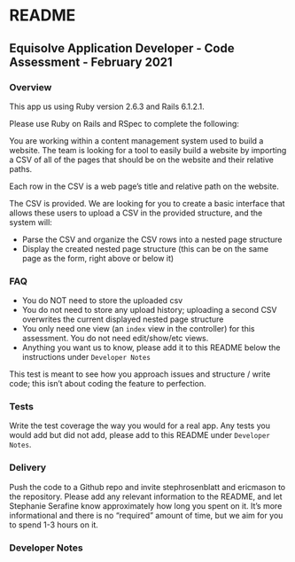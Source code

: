 # README

## Equisolve Application Developer - Code Assessment - February 2021

### Overview
This app us using Ruby version 2.6.3 and Rails 6.1.2.1.

Please use Ruby on Rails and RSpec to complete the following:

You are working within a content management system used to build a website. The team is looking for a tool to easily build a website by importing a CSV of all of the pages that should be on the website and their relative paths.

Each row in the CSV is a web page’s title and relative path on the website.

The CSV is provided. We are looking for you to create a basic interface that allows these users to upload a CSV in the provided structure, and the system will:
* Parse the CSV and organize the CSV rows into a nested page structure
* Display the created nested page structure (this can be on the same page as the form, right above or below it)

### FAQ
* You do NOT need to store the uploaded csv
* You do not need to store any upload history; uploading a second CSV overwrites the current displayed nested page structure
* You only need one view (an `index` view in the controller) for this assessment. You do not need edit/show/etc views.
* Anything you want us to know, please add it to this README below the instructions under `Developer Notes`

This test is meant to see how you approach issues and structure / write code; this isn’t about coding the feature to perfection.

### Tests
Write the test coverage the way you would for a real app. Any tests you would add but did not add, please add to this README under `Developer Notes`.

### Delivery
Push the code to a Github repo and invite stephrosenblatt and ericmason to the repository. Please add any relevant information to the README, and let Stephanie Serafine know approximately how long you spent on it. It’s more informational and there is no “required” amount of time, but we aim for you to spend 1-3 hours on it.

### Developer Notes
